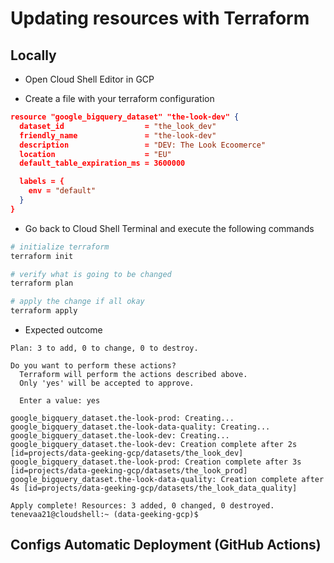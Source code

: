 
# Updating resources with Terraform

## Locally

- Open Cloud Shell Editor in GCP

- Create a file with your terraform configuration

```json
resource "google_bigquery_dataset" "the-look-dev" {
  dataset_id                  = "the_look_dev"
  friendly_name               = "the-look-dev"
  description                 = "DEV: The Look Ecoomerce"
  location                    = "EU"
  default_table_expiration_ms = 3600000

  labels = {
    env = "default"
  }
}
```

- Go back to Cloud Shell Terminal and execute the following commands

```bash
# initialize terraform
terraform init

# verify what is going to be changed
terraform plan

# apply the change if all okay
terraform apply
```

- Expected outcome

```plain
Plan: 3 to add, 0 to change, 0 to destroy.

Do you want to perform these actions?
  Terraform will perform the actions described above.
  Only 'yes' will be accepted to approve.

  Enter a value: yes

google_bigquery_dataset.the-look-prod: Creating...
google_bigquery_dataset.the-look-data-quality: Creating...
google_bigquery_dataset.the-look-dev: Creating...
google_bigquery_dataset.the-look-dev: Creation complete after 2s [id=projects/data-geeking-gcp/datasets/the_look_dev]
google_bigquery_dataset.the-look-prod: Creation complete after 3s [id=projects/data-geeking-gcp/datasets/the_look_prod]
google_bigquery_dataset.the-look-data-quality: Creation complete after 4s [id=projects/data-geeking-gcp/datasets/the_look_data_quality]

Apply complete! Resources: 3 added, 0 changed, 0 destroyed.
tenevaa21@cloudshell:~ (data-geeking-gcp)$
```

## Configs Automatic Deployment (GitHub Actions)
